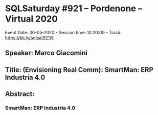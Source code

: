 # SQLSaturday #921 – Pordenone – Virtual 2020
Event Date: 30-05-2020 - Session time: 10:20:00 - Track: https://bit.ly/sqlsat921t5
## Speaker: Marco Giacomini
## Title: (Envisioning Real Comm): SmartMan: ERP Industria 4.0
## Abstract:
### SmartMan: ERP Industria 4.0
